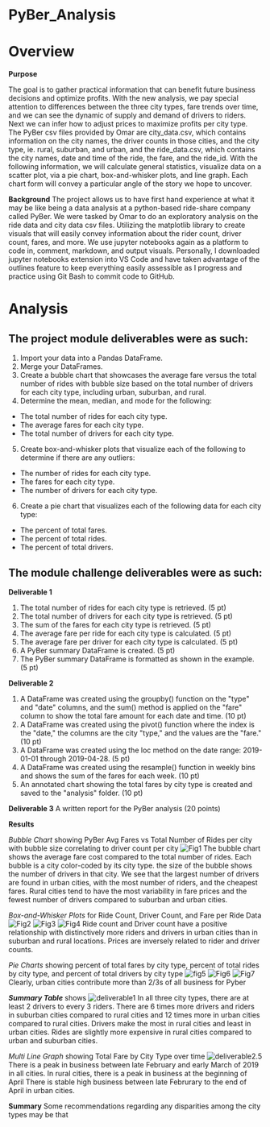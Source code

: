 # PyBer_Analysis

# Overview

**Purpose**

The goal is to gather practical information that can benefit future business decisions and optimize profits. With the new analysis, we pay special attention to differences between the three city types, fare trends over time, and we can see the dynamic of supply and demand of drivers to riders. Next we can infer how to adjust prices to maximize profits per city type. The PyBer csv files provided by Omar are city_data.csv, which contains information on the city names, the driver counts in those cities, and the city type, ie. rural, suburban, and urban, and the ride_data.csv, which contains the city names, date and time of the ride, the fare, and the ride_id. With the following information, we will calculate general statistics, visualize data on a scatter plot, via a pie chart, box-and-whisker plots, and line graph. Each chart form will convey a particular angle of the story we hope to uncover.

**Background**
The project allows us to have first hand experience at what it may be like being a data analysis at a python-based ride-share company called PyBer. We were tasked by Omar to do an exploratory analysis on the ride data and city data csv files. Utilizing the matplotlib library to create visuals that will easily convey information about the rider count, driver count, fares, and more. We use jupyter notebooks again as a platform to code in, comment, markdown, and output visuals. Personally, I downloaded jupyter notebooks extension into VS Code and have taken advantage of the outlines feature to keep everything easily assessible as I progress and practice using Git Bash to commit code to GitHub.

# Analysis

## The project module deliverables were as such:

1) Import your data into a Pandas DataFrame.
2) Merge your DataFrames.
3) Create a bubble chart that showcases the average fare versus the total number of rides with bubble size based on the total number of drivers for each city type, including urban, suburban, and rural.
4) Determine the mean, median, and mode for the following:
-   The total number of rides for each city type.
-   The average fares for each city type.
-   The total number of drivers for each city type.
5) Create box-and-whisker plots that visualize each of the following to determine if there are any outliers:
-   The number of rides for each city type.
-   The fares for each city type.
-   The number of drivers for each city type.
6) Create a pie chart that visualizes each of the following data for each city type:
-   The percent of total fares.
-   The percent of total rides.
-   The percent of total drivers.

## The module challenge deliverables were as such:

**Deliverable 1**
1) The total number of rides for each city type is retrieved. (5 pt)
2) The total number of drivers for each city type is retrieved. (5 pt)
3) The sum of the fares for each city type is retrieved. (5 pt)
4) The average fare per ride for each city type is calculated. (5 pt)
5) The average fare per driver for each city type is calculated. (5 pt)
6) A PyBer summary DataFrame is created. (5 pt)
7) The PyBer summary DataFrame is formatted as shown in the example. (5 pt)

**Deliverable 2**
1) A DataFrame was created using the groupby() function on the "type" and "date" columns, and the sum() method is applied on the "fare" column to show the total fare amount for each date and time. (10 pt)
2) A DataFrame was created using the pivot() function where the index is the "date," the columns are the city "type," and the values are the "fare." (10 pt)
3) A DataFrame was created using the loc method on the date range: 2019-01-01 through 2019-04-28. (5 pt)
4) A DataFrame was created using the resample() function in weekly bins and shows the sum of the fares for each week. (10 pt)
5) An annotated chart showing the total fares by city type is created and saved to the "analysis" folder. (10 pt)

**Deliverable 3**
A written report for the PyBer analysis (20 points)

**Results**

_Bubble Chart_ showing PyBer Avg Fares vs Total Number of Rides per city with bubble size correlating to driver count per city
![Fig1](Analysis/Fig1.png)
The bubble chart shows the average fare cost compared to the total number of rides. Each bubble is a city color-coded by its city type. the size of the bubble shows the number of drivers in that city. We see that the largest number of drivers are found in urban cities, with the most number of riders, and the cheapest fares. Rural cities tend to have the most variability in fare prices and the fewest number of drivers compared to suburban and urban cities.

_Box-and-Whisker Plots_ for Ride Count, Driver Count, and Fare per Ride Data
![Fig2](Analysis/Fig2.png)
![Fig3](Analysis/Fig3.png)
![Fig4](Analysis/Fig4.png)
Ride count and Driver count have a positive relationship with distinctively more riders and drivers in urban cities than in suburban and rural locations. Prices are inversely related to rider and driver counts. 

_Pie Charts_ showing percent of total fares by city type, percent of total rides by city type, and percent of total drivers by city type
![fig5](Analysis/fig5.png)
![Fig6](Analysis/Fig6.png)
![Fig7](Analysis/Fig7.png)
Clearly, urban cities contribute more than 2/3s of all business for Pyber

_**Summary Table**_ shows 
![deliverable1](Analysis/deliverable1.png)
In all three city types, there are at least 2 drivers to every 3 riders. 
There are 6 times more drivers and riders in suburban cities compared to rural cities and 12 times more in urban cities compared to rural cities. 
Drivers make the most in rural cities and least in urban cities.
Rides are slightly more expensive in rural cities compared to urban and suburban cities.

_Multi Line Graph_ showing Total Fare by City Type over time
![deliverable2.5](Analysis/deliverable2.5.png)
There is a peak in business between late February and early March of 2019 in all cities.
In rural cities, there is a peak in business at the beginning of April
There is stable high business between late Februrary to the end of April in urban cities.

**Summary**
Some recommendations regarding any disparities among the city types may be that 



